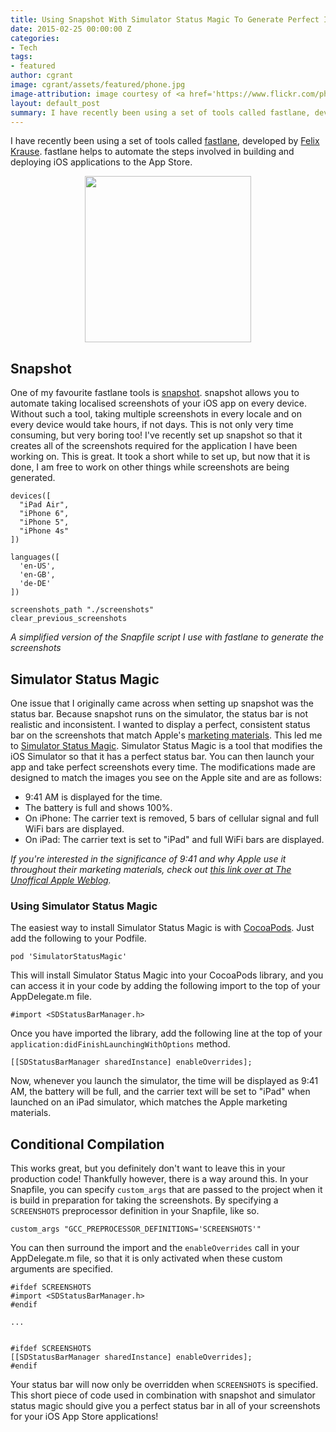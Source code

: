 ```yaml
---
title: Using Snapshot With Simulator Status Magic To Generate Perfect Ios Screenshots
date: 2015-02-25 00:00:00 Z
categories:
- Tech
tags:
- featured
author: cgrant
image: cgrant/assets/featured/phone.jpg
image-attribution: image courtesy of <a href='https://www.flickr.com/photos/janitors/'>Kārlis Dambrāns</a>
layout: default_post
summary: I have recently been using a set of tools called fastlane, developed by Felix Krause. fastlane helps to automate the steps involved in building and deploying iOS applications to the App Store.
---
```


I have recently been using a set of tools called [fastlane](http://fastlane.tools/), developed by [Felix Krause](https://krausefx.com/). fastlane helps to automate the steps involved in building and deploying iOS applications to the App Store.

<p style='text-align:center'>
<a href='http://fastlane.tools/'>
<img src='{{ site.baseurl }}/cgrant/assets/fastlane.png' style='width:266px;'>
</a>
</p>

## Snapshot

One of my favourite fastlane tools is [snapshot](https://github.com/KrauseFx/snapshot). snapshot allows you to automate taking localised screenshots of your iOS app on every device. Without such a tool, taking multiple screenshots in every locale and on every device would take hours, if not days. This is not only very time consuming, but very boring too! I've recently set up snapshot so that it creates all of the screenshots required for the application I have been working on. This is great. It took a short while to set up, but now that it is done, I am free to work on other things while screenshots are being generated.  

	devices([
	  "iPad Air",
	  "iPhone 6",
	  "iPhone 5",
	  "iPhone 4s"
	])

	languages([
	  'en-US',
	  'en-GB',
	  'de-DE'
	])

	screenshots_path "./screenshots"
	clear_previous_screenshots

*A simplified version of the Snapfile script I use with fastlane to generate the screenshots*

## Simulator Status Magic
One issue that I originally came across when setting up snapshot was the status bar. Because snapshot runs on the simulator, the status bar is not realistic and inconsistent. I wanted to display a perfect, consistent status bar on the screenshots that match Apple's [marketing materials](http://www.apple.com/ios/). This led me to [Simulator Status Magic](https://github.com/shinydevelopment/SimulatorStatusMagic). Simulator Status Magic is a tool that modifies the iOS Simulator so that it has a perfect status bar. You can then launch your app and take perfect screenshots every time. The modifications made are designed to match the images you see on the Apple site and are as follows:

- 9:41 AM is displayed for the time.
- The battery is full and shows 100%.
- On iPhone: The carrier text is removed, 5 bars of cellular signal and full WiFi bars are displayed.
- On iPad: The carrier text is set to "iPad" and full WiFi bars are displayed.

*If you're interested in the significance of 9:41 and why Apple use it throughout their marketing materials, check out [this link over at The Unoffical Apple Weblog](http://www.tuaw.com/2014/04/14/why-9-41-am-is-the-always-the-time-displayed-on-iphones-and-ipad/).*

### Using Simulator Status Magic
The easiest way to install Simulator Status Magic is with [CocoaPods](http://cocoapods.org/). Just add the following to your Podfile.

	pod 'SimulatorStatusMagic'

This will install Simulator Status Magic into your CocoaPods library, and you can access it in your code by adding the following import to the top of your AppDelegate.m file.

	#import <SDStatusBarManager.h>

Once you have imported the library, add the following line at the top of your `application:didFinishLaunchingWithOptions` method.

    [[SDStatusBarManager sharedInstance] enableOverrides];

Now, whenever you launch the simulator, the time will be displayed as 9:41 AM, the battery will be full, and the carrier text will be set to "iPad" when launched on an iPad simulator, which matches the Apple marketing materials.

## Conditional Compilation
This works great, but you definitely don't want to leave this in your production code! Thankfully however, there is a way around this. In your Snapfile, you can specify `custom_args` that are passed to the project when it is build in preparation for taking the screenshots. By specifying a `SCREENSHOTS` preprocessor definition in your Snapfile, like so.

	custom_args "GCC_PREPROCESSOR_DEFINITIONS='SCREENSHOTS'"

You can then surround the import and the `enableOverrides` call in your AppDelegate.m file, so that it is only activated when these custom arguments are specified.


	#ifdef SCREENSHOTS
	#import <SDStatusBarManager.h>
	#endif

	...


	#ifdef SCREENSHOTS
    [[SDStatusBarManager sharedInstance] enableOverrides];
	#endif

Your status bar will now only be overridden when `SCREENSHOTS` is specified. This short piece of code used in combination with snapshot and simulator status magic should give you a perfect status bar in all of your screenshots for your iOS App Store applications!
